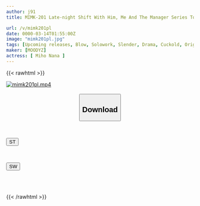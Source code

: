 ```yaml
---
author: j91
title: MIMK-201 Late-night Shift With Him, Me And The Manager Series Total Sales Of 220,000 Copies - Live-action Version - S1 X MOODYZ Nana Miho's First Collaboration With An Original Work! The Original Disgusting NTR Drama

url: /v/mimk201pl
date: 0000-03-14T01:55:00Z
image: "mimk201pl.jpg"
tags: [Upcoming releases, Blow, Solowork, Slender, Drama, Cuckold, Original Collaboration	]
maker: [MOODYZ]
actress: [ Miho Nana ]
---
```



{{< rawhtml >}}

<div class="video" data-videoid="pending_link.html">
    <a href="javascript:;">
        <img src="/v/mimk201pl/mimk201pl.jpg" width="WIDTH" height="HEIGHT" alt="mimk201pl.mp4" loading="lazy">
    </a>
</div>

<script type="text/javascript" src="https://j91.asia/asset/on-demand-pend.js"></script>

<br>
  <link rel="stylesheet" href="https://j91.asia/asset/bs5.css">
  
  <center>
  <button class="btn btn-primary" type="button" data-bs-toggle="collapse" data-bs-target=".multi-collapse" aria-expanded="false" aria-controls="multiCollapseExample1 multiCollapseExample2"><h2>Download</h2></button></center>
</p>
<div class="row">
  <div class="col">
    <div class="collapse multi-collapse" id="multiCollapseExample1">
      <div class="card card-body">
	      	      <br>
<div class="buttons">  
<p><a href="https://j91.asia/pending_link.html" target="_blank"><button class="btn-hover color-3"><i class="fa fa-download"></i> ST</button></a></p></div>
    </div>
  </div>
</div>
  <div class="col">
    <div class="collapse multi-collapse" id="multiCollapseExample2">
      <div class="card card-body">
	      <br>
<div class="buttons">
<p><a href="https://j91.asia/pending_link.html" target="_blank"><button class="btn-hover color-2"><i class="fa fa-download"></i> SW</button></a></p></div>
<br><br>
      </div>
    </div>
  </div>
</div>

{{< /rawhtml >}}